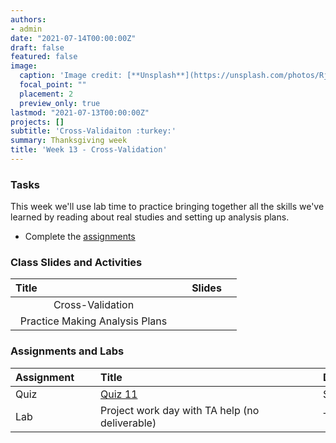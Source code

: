 ```yaml
---
authors:
- admin
date: "2021-07-14T00:00:00Z"
draft: false
featured: false
image:
  caption: 'Image credit: [**Unsplash**](https://unsplash.com/photos/RjNluvdqX3g)'
  focal_point: ""
  placement: 2
  preview_only: true
lastmod: "2021-07-13T00:00:00Z"
projects: []
subtitle: 'Cross-Validaiton :turkey:'
summary: Thanksgiving week
title: 'Week 13 - Cross-Validation'
---
```


### Tasks 

This week we'll use lab time to practice bringing together all the skills we've learned by reading about real studies and setting up analysis plans. 

- Complete the [assignments](/post/13-week/#assignments-and-labs)



### Class Slides and Activities
| <div style="width:250px;text-align:left">Title</div> | <div  style="width:80px;text-align:center">Slides</div> | 
|:---:|:---------------------|
| Cross-Validation   | [<span style="color: #4b5357;"><i class="fas fa-desktop fa-lg"></i></span>](https://sta-198-glhlth-298-fall-2022.github.io/website/slides/week-02/coming-soon.html) | 
| Practice Making Analysis Plans | [<span style="color: #4b5357;"><i class="fas fa-desktop fa-lg"></i></span>](https://sta-198-glhlth-298-fall-2022.github.io/website/slides/week-02/coming-soon.html)  | 



### Assignments and Labs

| <div style="width:120px;text-align:left">Assignment</div> | <div style="width:340px;text-align:left">Title</div> | <div style="width:200px;text-align:left">Due</div> |
|:---|:---|:---|
| Quiz | [Quiz 11](https://sakai.duke.edu) | Sunday, 11/21 |
| Lab | Project work day with TA help (no deliverable) | Tuesday, 11/23 |
